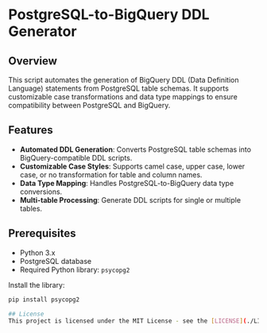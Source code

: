 # PostgreSQL-to-BigQuery DDL Generator

## Overview
This script automates the generation of BigQuery DDL (Data Definition Language) statements from PostgreSQL table schemas. It supports customizable case transformations and data type mappings to ensure compatibility between PostgreSQL and BigQuery.

## Features
- **Automated DDL Generation**: Converts PostgreSQL table schemas into BigQuery-compatible DDL scripts.
- **Customizable Case Styles**: Supports camel case, upper case, lower case, or no transformation for table and column names.
- **Data Type Mapping**: Handles PostgreSQL-to-BigQuery data type conversions.
- **Multi-table Processing**: Generate DDL scripts for single or multiple tables.

## Prerequisites
- Python 3.x
- PostgreSQL database
- Required Python library: `psycopg2`

Install the library:
```bash
pip install psycopg2

## License
This project is licensed under the MIT License - see the [LICENSE](./LICENSE) file for details.
